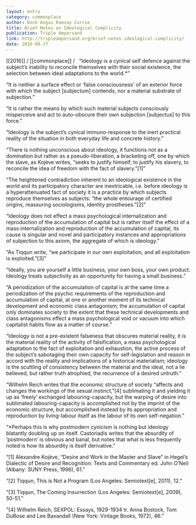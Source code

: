 ```yaml
---
layout: entry
category: commonplace
author: Dock Angus Ramsay Currie
title: Brief Notes on Ideological Complicity
publication: Triple Ampersand
link: http://tripleampersand.org/brief-notes-ideological-complicity/
date: 2016-09-17
---
```


[[2016]] / [[commonplace]] / 
 
“Ideology is a cynical self defence against the subject’s inability to reconcile themselves with their social existence, the selection between ideal adaptations to the world.*”

“It is neither a surface effect or ‘false consciousness’ of an exterior force with which the subject [subjectum] contends, nor a material substrate of subjection.”

“It is rather the means by which such material subjects consciously misperceive and act to auto-obscure their own subjection [subjectus] to this force.”

“Ideology is the subject’s cynical immuno-response to the inert practical reality of the situation in both everyday life and concrete history.”

“There is nothing unconscious about ideology, it functions not as a domination but rather as a pseudo-liberation, a bracketing off, one by which the slave, as Kojève writes, “seeks to justify himself, to justify his slavery, to reconcile the idea of freedom with the fact of slavery.”[1]”

“The heightened contradiction inherent to an ideological existence in the world and its participatory character are inextricable, i.e. before ideology is a hyperattenuated fact of society it is a practice by which subjects reproduce themselves as subjects: “the whole entourage of certified origins, reassuring sociologisms, identity prostheses.”[2]”

“Ideology does not effect a mass psychological internalization and reproduction of the accumulation of capital but is rather itself the effect of a mass internalization and reproduction of the accumulation of capital, its cause is singular and novel and participatory instances and appropriations of subjection to this axiom, the aggregate of which is ideology.”

“As Tiqqun write, “we participate in our own exploitation, and all exploitation is exploited.”[3]”

“Ideally, you are yourself a little business, your own boss, your own product. Ideology treats subjectivity as an opportunity for having a small business.”

“A periodization of the accumulation of capital is at the same time a periodization of the psychic requirements of the reproduction and accumulation of capital, at one or another moment of its technical development and economic class antagonism; the accumulation of capital only dominates society to the extent that these technical developments and class antagonisms effect a mass psychological void or vacuum into which capitalist habits flow as a matter of course.”

“Ideology is not a pre-existent falseness that obscures material reality, it is the material reality of the activity of falsification, a mass psychological adaptation to the fact of exploitation and exhaustion, the active process of the subject’s sabotaging their own capacity for self-legislation and reason in accord with the reality and implications of a historical materialism; ideology is the scuttling of consistency between the material and the ideal, not a lie believed, but rather truth atrophied, the recurrence of a desired untruth.”

“Wilhelm Reich writes that the economic structure of society “affects and changes the workings of the sexual instinct,”[4] sublimating it and yielding it up as ‘freely’ exchanged labouring-capacity, but the warping of desire into sublimated labouring-capacity is accomplished not by the imprint of the economic structure, but accomplished instead by its appropriation and reproduction by living-labour itself as the labour of its own self-negation.”

“*Perhaps this is why postmodern cynicism is nothing but ideology blatantly doubling up on itself. Castoriadis writes that the absurdity of ‘postmodern’ is obvious and banal, but notes that what is less frequently noted is how its absurdity is itself derivative.”

“[1] Alexandre Kojève, “Desire and Work in the Master and Slave” in Hegel’s Dialectic of Desire and Recognition: Texts and Commentary ed. John O’Neil (Albany: SUNY Press, 1996), 61.”

“[2] Tiqqun, This is Not a Program (Los Angeles: Semiotext[e], 2011), 12.”

“[3] Tiqqun, The Coming Insurrection (Los Angeles: Semiotext[e], 2009), 50-51.”

“[4] Wilhelm Reich, SEXPOL: Essays, 1929-1934 tr. Anna Bostock, Tom DuBose and Lee Baxandall (New York: Vintage Books, 1972), 46.”

